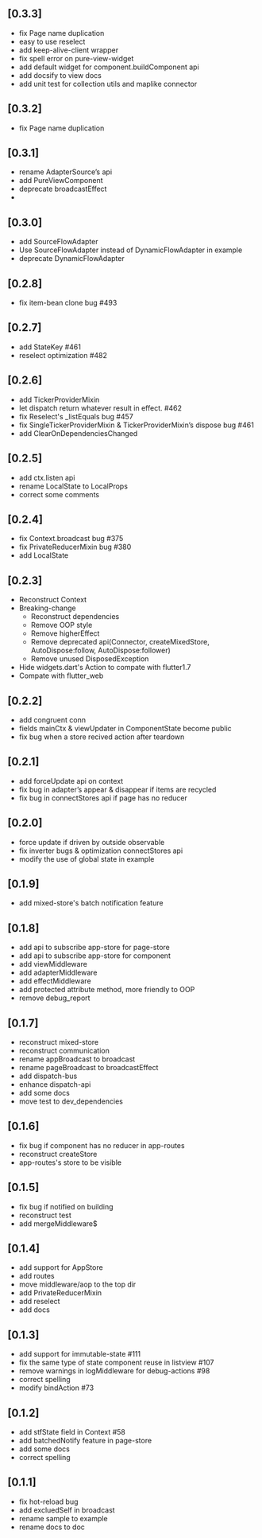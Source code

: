 ## [0.3.3]
- fix Page name duplication
- easy to use reselect
- add keep-alive-client wrapper
- fix spell error on pure-view-widget
- add default widget for component.buildComponent api
- add docsify to view docs
- add unit test for collection utils and maplike connector

## [0.3.2]
- fix Page name duplication

## [0.3.1]
- rename AdapterSource’s api 
- add PureViewComponent 
- deprecate broadcastEffect 
- 
## [0.3.0]
- add SourceFlowAdapter
- Use SourceFlowAdapter instead of DynamicFlowAdapter in example
- deprecate DynamicFlowAdapter

## [0.2.8]
- fix item-bean clone bug #493

## [0.2.7]
- add StateKey #461
- reselect optimization #482

## [0.2.6]
- add TickerProviderMixin
- let dispatch return whatever result in effect. #462 
- fix Reselect's _listEquals bug #457 
- fix SingleTickerProviderMixin & TickerProviderMixin’s dispose bug #461 
- add ClearOnDependenciesChanged 

## [0.2.5]
- add ctx.listen api
- rename LocalState to LocalProps
- correct some comments 

## [0.2.4]
- fix Context.broadcast bug #375
- fix PrivateReducerMixin bug #380 
- add LocalState

## [0.2.3]
- Reconstruct Context
- Breaking-change 
  - Reconstruct dependencies
  - Remove OOP style
  - Remove higherEffect
  - Remove deprecated api(Connector, createMixedStore, AutoDispose:follow, AutoDispose:follower)
  - Remove unused DisposedException
- Hide widgets.dart's Action to compate with flutter1.7
- Compate with flutter_web

## [0.2.2]
- add congruent conn 
- fields mainCtx & viewUpdater in ComponentState become public 
- fix bug when a store recived action after teardown

## [0.2.1]
- add forceUpdate api on context
- fix bug in adapter’s appear & disappear if items are recycled
- fix bug in connectStores api if page has no reducer

## [0.2.0]
- force update if driven by outside observable 
- fix inverter bugs & optimization connectStores api 
- modify the use of global state in example 

## [0.1.9]
- add mixed-store's batch notification feature

## [0.1.8]
- add api to subscribe app-store for page-store
- add api to subscribe app-store for component
- add viewMiddleware
- add adapterMiddleware
- add effectMiddleware
- add protected attribute method, more friendly to OOP
- remove debug_report

## [0.1.7]
- reconstruct mixed-store
- reconstruct communication
- rename appBroadcast to broadcast
- rename pageBroadcast to broadcastEffect
- add dispatch-bus
- enhance dispatch-api
- add some docs
- move test to dev_dependencies

## [0.1.6]
- fix bug if component has no reducer in app-routes
- reconstruct createStore
- app-routes's store to be visible

## [0.1.5]
- fix bug if notified on building
- reconstruct test
- add mergeMiddleware\$

## [0.1.4]
- add support for AppStore
- add routes
- move middleware/aop to the top dir
- add PrivateReducerMixin
- add reselect
- add docs

## [0.1.3]
- add support for immutable-state #111
- fix the same type of state component reuse in listview #107
- remove warnings in logMiddleware for debug-actions #98
- correct spelling
- modify bindAction #73

## [0.1.2]
- add stfState field in Context #58
- add batchedNotify feature in page-store
- add some docs
- correct spelling

## [0.1.1]
- fix hot-reload bug
- add excluedSelf in broadcast
- rename sample to example
- rename docs to doc
































